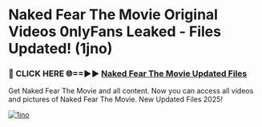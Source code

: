 # Naked Fear The Movie Original Videos 0nlyFans Leaked - Files Updated! (1jno)

<h3>🔴 CLICK HERE 🌐==►► <a href="https://tinyurl.com/up5wt9bj" rel="nofollow">Naked Fear The Movie Updated Files</a></h3>

Get Naked Fear The Movie and all content. Now you can access all videos and pictures of Naked Fear The Movie. New Updated Files 2025!

[![1jno](https://i.imgur.com/ABiUzMV.gif)](https://tinyurl.com/up5wt9bj)
